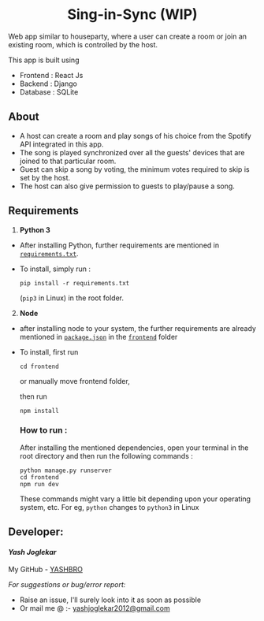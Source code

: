 <h1 align="center"> Sing-in-Sync (WIP)</h1>


Web app similar to houseparty, where a user can create a room or join an existing room, which is controlled by the host.

This app is built using 
- Frontend : React Js
- Backend : Django
- Database : SQLite

## About

- A host can create a room and play songs of his choice from the Spotify API integrated in this app.
- The song is played synchronized over all the guests' devices that are joined to that particular room.
- Guest can skip a song by voting, the minimum votes required to skip is set by the host.
- The host can also give permission to guests to play/pause a song.


## Requirements

1. __Python 3__
  - After installing Python, further requirements are mentioned in [`requirements.txt`](https://github.com/YASHBRO/Sing-in-Sync/blob/master/requirements.txt).
  - To install, simply run :

        pip install -r requirements.txt 
  
    (`pip3` in Linux) in the root folder.
2. __Node__
  - after installing node to your system, the further requirements are already mentioned in [`package.json`](https://github.com/YASHBRO/Sing-in-Sync/blob/master/frontend/package.json) in the [`frontend`](https://github.com/YASHBRO/Sing-in-Sync/tree/master/frontend) folder
  - To install, first run 
  
        cd frontend
  
    or manually move frontend folder,
    
    then run
   
        npm install

    ### How to run :
    After installing the mentioned dependencies, open your terminal in the root directory and then run the following commands :

        python manage.py runserver
        cd frontend
        npm run dev

    These commands might vary a little bit depending upon your operating system, etc. For eg, `python` changes to `python3` in Linux


## Developer:

#### _Yash Joglekar_

My GitHub - [YASHBRO](https://github.com/YASHBRO/ "Contact me here") 


_For suggestions or bug/error report:_
- Raise an issue, I'll surely look into it as soon as possible
- Or mail me @ :- [yashjoglekar2012@gmail.com](https://mail.google.com/mail/u/0/?fs=1&to=yashjoglekar1220@gmail.com&su=Issue+with+Sing+in+Sync+repository&body=Write+your+issues+here:%0A "Click to send an email")

